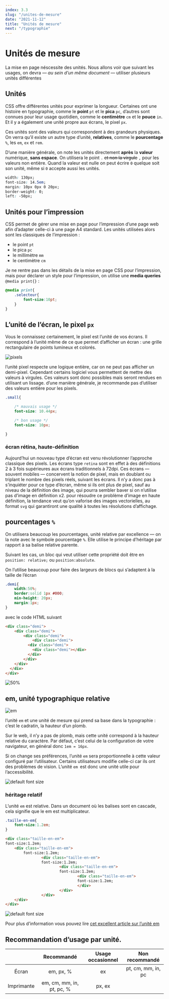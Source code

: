 ```yaml
---
index: 3.3
slug: "/unites-de-mesure"
date: "2021-11-12"
title: "Unités de mesure"
next: "/typographie"
---
```


# Unités de mesure

La mise en page néscessite des unités. Nous allons voir que suivant les usages, on devra — *au sein d’un même document* — utiliser plusieurs unités différentes

## Unités

CSS offre différentes unités pour exprimer la longueur. Certaines ont une histoire en typographie, comme le **point** `pt` et le **pica** `pc`, d’autres sont connues pour leur usage quotidien, comme le **centimètre** `cm` et le **pouce** `in`. Et il y a également une unité propre aux écrans, le pixel `px`.

Ces unités sont des valeurs qui correspondent à des grandeurs physiques. On verra qu’il existe un autre type d’unité, **relatives**, comme le **pourcentage** `%`, les `em`, `ex` et `rem`.

D’une manière générale, on note les unités directement **après** la **valeur** numérique, **sans espace**. On utilisera le point `.` ~~et non la virgule~~ `,` pour les valeurs non entière. Quand la valeur est nulle on peut écrire `0` quelque soit son unité, même si `0` accepte aussi les unités.

```css
width: 130px;
font-size: 14.5em;
margin: 10px 0px 0 20px;
border-weight: 0;
left: -50px;
```

## Unités pour l’impression

CSS permet de gérer une mise en page pour l’impression d’une page web afin d’adapter celle-ci à une page A4 standard. Les unités utilisées alors sont les classiques de l’impression :

- le point `pt`
- le pica `pc`
- le millimètre `mm`
- le centimètre `cm`

Je ne rentre pas dans les détails de la mise en page CSS pour l’impression, mais pour déclarer un style pour l’impression, on utilise une **media queries** `@media print{}` :

```css
@media print{
	.selecteur{
		font-size:10pt;
	}
}
```

## L’unité de l’écran, le pixel `px`

Vous le connaissez certainement, le pixel est l’unité de vos écrans. Il correspond à l’unité même de ce que permet d’afficher un écran : une grille rectangulaire de points lumineux et colorés.

![pixels](images/pixels.jpg)

l’unité pixel respecte une logique entière, car on ne peut pas afficher un demi-pixel. Cependant certains logiciel vous permettent de mettre des valeurs à virgules. Ces valeurs sont donc possibles mais seront rendues en utilisant un lissage. d’une manière générale, je recommande pas d’utiliser des valeurs entière pour les pixels.

```css
.small{

	/* mauvais usage */
	font-size: 10.44px;

	/* bon usage */
	font-size: 10px;

}
```

### écran rétina, haute-définition

Aujourd’hui un nouveau type d’écran est venu révolutionner l’approche classique des pixels. Les écrans type `retina` sont en effet à des définitions 2 à 3 fois supérieures aux écrans traditionnels à 72dpi. Ces écrans — souvent mobiles — concervent la notion de pixel, mais en doublant ou triplant le nombre des pixels réels, suivant les écrans. Il n’y a donc pas à s’inquiéter pour ce type d’écran, même si ils ont plus de pixel, sauf au niveau de la définition des image, qui pourra sembler baver si on n’utilise pas d’image en définition x2. pour résoudre ce problème d’image en haute définition, la tendance veut qu’on vaforise des images vectorielles, au format `svg` qui garantiront une qualité à toutes les résolutions d’affichage.

## pourcentages `%`

On utilisera beaucoup les pourcentages, unité relative par excellence — on la note avec le symbole pourcentage `%`. Elle utilise le principe d’héritage par rapport à sa balise relative parente.

Suivant les cas, un bloc qui veut utiliser cette propriété doit être en `position: relative;` ou `position:absolute`.

On l’utilise beaucoup pour faire des largeurs de blocs qui s’adaptent à la taille de l’écran

```css
.demi{
    width:50%;
    border:solid 1px #000;
    min-height: 20px;
    margin:1px;
}
```

avec le code HTML suivant

```html
<div class="demi">
	<div class="demi">
		<div class="demi">
			<div class="demi">
	      <div class="demi">
	        <div class="demi"></div>
	      </div>
	    </div>
    </div>
  </div>
</div>
```

![50%](images/50percent.png)

## em, unité typographique relative

![em](images/em-wikipedia.png)

l’unité `em` et une unité de mesure qui prend sa base dans la typographie : c’est le cadratin, la hauteur d’un plomb.

Sur le web, il n’y a pas de plomb, mais cette unité correspond à la hauteur relative du caractère. Par défaut, c’est celui de la configuration de votre navigateur, en général donc `1em = 16px`.

Si on change ses préférences, l’unité `em` sera proportionnelle à cette valeur configuré par l’utilisateur. Certains utilisateurs modifie celle-ci car ils ont des problèmes de vision. L’unité `em `est donc une unité utile pour l’accessibilité.

![default font size](images/default-font-size.png)

### héritage relatif

L’unité `em` est relative. Dans un document où les balises sont en cascade, cela signifie que le em est multiplicateur.

```css
.taille-en-em{
	font-size:1.2em;
}
```

```html
<div class="taille-en-em">
font-size:1.2em;
	<div class="taille-en-em">
        font-size:1.2em;
	            <div class="taille-en-em">
	            font-size:1.2em;
		                <div class="taille-en-em">
		                font-size:1.2em;
			                    <div class="taille-en-em">
			                    font-size:1.2em;
                                </div>
                        </div>
                </div>
	</div>
</div>
```

![default font size](images/em-cascade.png)

Pour plus d’information vous pouvez lire [cet excellent article sur l’unité em](http://www.alsacreations.com/article/lire/563-gerer-la-taille-du-texte-avec-les-em.html)

## Recommandation d’usage par unité.

|            |        Recommandé         |   Usage occasionnel   |   Non recommandé   |
| :--------: | :-----------------------: | :-------------------: | :----------------: |
|   Écran    |         em, px, %         |          ex           | pt, cm, mm, in, pc |
| Imprimante | em, cm, mm, in, pt, pc, % |        px, ex         |                    |

